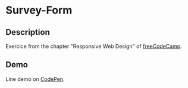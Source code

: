 # Survey-Form
## Description
Exercice from the chapter "Responsive Web Design" of [freeCodeCamp](https://www.freecodecamp.org/learn/responsive-web-design/responsive-web-design-projects/build-a-survey-form).
## Demo
Line demo on [CodePen](https://codepen.io/floriandauw/full/ZELmrqK).
